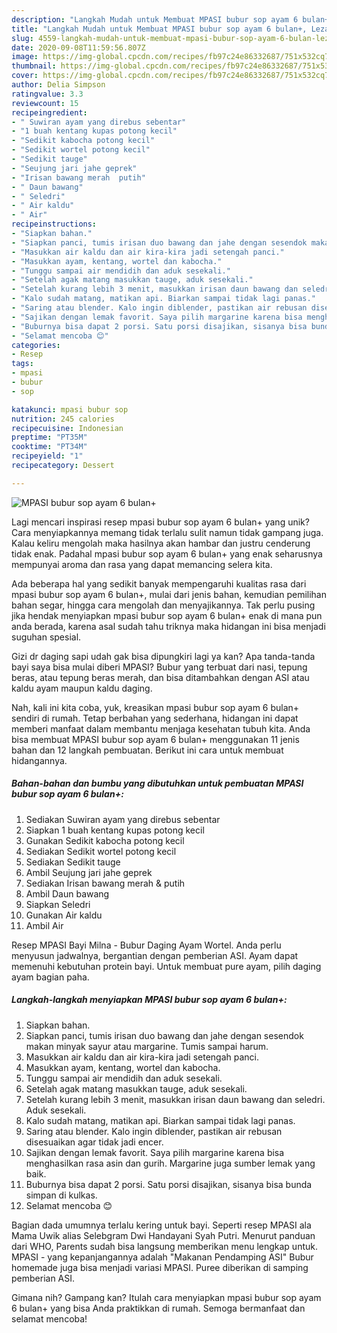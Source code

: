 ```yaml
---
description: "Langkah Mudah untuk Membuat MPASI bubur sop ayam 6 bulan+, Lezat"
title: "Langkah Mudah untuk Membuat MPASI bubur sop ayam 6 bulan+, Lezat"
slug: 4559-langkah-mudah-untuk-membuat-mpasi-bubur-sop-ayam-6-bulan-lezat
date: 2020-09-08T11:59:56.807Z
image: https://img-global.cpcdn.com/recipes/fb97c24e86332687/751x532cq70/mpasi-bubur-sop-ayam-6-bulan-foto-resep-utama.jpg
thumbnail: https://img-global.cpcdn.com/recipes/fb97c24e86332687/751x532cq70/mpasi-bubur-sop-ayam-6-bulan-foto-resep-utama.jpg
cover: https://img-global.cpcdn.com/recipes/fb97c24e86332687/751x532cq70/mpasi-bubur-sop-ayam-6-bulan-foto-resep-utama.jpg
author: Delia Simpson
ratingvalue: 3.3
reviewcount: 15
recipeingredient:
- " Suwiran ayam yang direbus sebentar"
- "1 buah kentang kupas potong kecil"
- "Sedikit kabocha potong kecil"
- "Sedikit wortel potong kecil"
- "Sedikit tauge"
- "Seujung jari jahe geprek"
- "Irisan bawang merah  putih"
- " Daun bawang"
- " Seledri"
- " Air kaldu"
- " Air"
recipeinstructions:
- "Siapkan bahan."
- "Siapkan panci, tumis irisan duo bawang dan jahe dengan sesendok makan minyak sayur atau margarine. Tumis sampai harum."
- "Masukkan air kaldu dan air kira-kira jadi setengah panci."
- "Masukkan ayam, kentang, wortel dan kabocha."
- "Tunggu sampai air mendidih dan aduk sesekali."
- "Setelah agak matang masukkan tauge, aduk sesekali."
- "Setelah kurang lebih 3 menit, masukkan irisan daun bawang dan seledri. Aduk sesekali."
- "Kalo sudah matang, matikan api. Biarkan sampai tidak lagi panas."
- "Saring atau blender. Kalo ingin diblender, pastikan air rebusan disesuaikan agar tidak jadi encer."
- "Sajikan dengan lemak favorit. Saya pilih margarine karena bisa menghasilkan rasa asin dan gurih. Margarine juga sumber lemak yang baik."
- "Buburnya bisa dapat 2 porsi. Satu porsi disajikan, sisanya bisa bunda simpan di kulkas."
- "Selamat mencoba 😊"
categories:
- Resep
tags:
- mpasi
- bubur
- sop

katakunci: mpasi bubur sop 
nutrition: 245 calories
recipecuisine: Indonesian
preptime: "PT35M"
cooktime: "PT34M"
recipeyield: "1"
recipecategory: Dessert

---
```



![MPASI bubur sop ayam 6 bulan+](https://img-global.cpcdn.com/recipes/fb97c24e86332687/751x532cq70/mpasi-bubur-sop-ayam-6-bulan-foto-resep-utama.jpg)

Lagi mencari inspirasi resep mpasi bubur sop ayam 6 bulan+ yang unik? Cara menyiapkannya memang tidak terlalu sulit namun tidak gampang juga. Kalau keliru mengolah maka hasilnya akan hambar dan justru cenderung tidak enak. Padahal mpasi bubur sop ayam 6 bulan+ yang enak seharusnya mempunyai aroma dan rasa yang dapat memancing selera kita.

Ada beberapa hal yang sedikit banyak mempengaruhi kualitas rasa dari mpasi bubur sop ayam 6 bulan+, mulai dari jenis bahan, kemudian pemilihan bahan segar, hingga cara mengolah dan menyajikannya. Tak perlu pusing jika hendak menyiapkan mpasi bubur sop ayam 6 bulan+ enak di mana pun anda berada, karena asal sudah tahu triknya maka hidangan ini bisa menjadi suguhan spesial.

Gizi dr daging sapi udah gak bisa dipungkiri lagi ya kan? Apa tanda-tanda bayi saya bisa mulai diberi MPASI? Bubur yang terbuat dari nasi, tepung beras, atau tepung beras merah, dan bisa ditambahkan dengan ASI atau kaldu ayam maupun kaldu daging.


Nah, kali ini kita coba, yuk, kreasikan mpasi bubur sop ayam 6 bulan+ sendiri di rumah. Tetap berbahan yang sederhana, hidangan ini dapat memberi manfaat dalam membantu menjaga kesehatan tubuh kita. Anda bisa membuat MPASI bubur sop ayam 6 bulan+ menggunakan 11 jenis bahan dan 12 langkah pembuatan. Berikut ini cara untuk membuat hidangannya.

<!--inarticleads1-->

##### Bahan-bahan dan bumbu yang dibutuhkan untuk pembuatan MPASI bubur sop ayam 6 bulan+:

1. Sediakan  Suwiran ayam yang direbus sebentar
1. Siapkan 1 buah kentang kupas potong kecil
1. Gunakan Sedikit kabocha potong kecil
1. Sediakan Sedikit wortel potong kecil
1. Sediakan Sedikit tauge
1. Ambil Seujung jari jahe geprek
1. Sediakan Irisan bawang merah &amp; putih
1. Ambil  Daun bawang
1. Siapkan  Seledri
1. Gunakan  Air kaldu
1. Ambil  Air


Resep MPASI Bayi Milna - Bubur Daging Ayam Wortel. Anda perlu menyusun jadwalnya, bergantian dengan pemberian ASI. Ayam dapat memenuhi kebutuhan protein bayi. Untuk membuat pure ayam, pilih daging ayam bagian paha. 

<!--inarticleads2-->

##### Langkah-langkah menyiapkan MPASI bubur sop ayam 6 bulan+:

1. Siapkan bahan.
1. Siapkan panci, tumis irisan duo bawang dan jahe dengan sesendok makan minyak sayur atau margarine. Tumis sampai harum.
1. Masukkan air kaldu dan air kira-kira jadi setengah panci.
1. Masukkan ayam, kentang, wortel dan kabocha.
1. Tunggu sampai air mendidih dan aduk sesekali.
1. Setelah agak matang masukkan tauge, aduk sesekali.
1. Setelah kurang lebih 3 menit, masukkan irisan daun bawang dan seledri. Aduk sesekali.
1. Kalo sudah matang, matikan api. Biarkan sampai tidak lagi panas.
1. Saring atau blender. Kalo ingin diblender, pastikan air rebusan disesuaikan agar tidak jadi encer.
1. Sajikan dengan lemak favorit. Saya pilih margarine karena bisa menghasilkan rasa asin dan gurih. Margarine juga sumber lemak yang baik.
1. Buburnya bisa dapat 2 porsi. Satu porsi disajikan, sisanya bisa bunda simpan di kulkas.
1. Selamat mencoba 😊


Bagian dada umumnya terlalu kering untuk bayi. Seperti resep MPASI ala Mama Uwik alias Selebgram Dwi Handayani Syah Putri. Menurut panduan dari WHO, Parents sudah bisa langsung memberikan menu lengkap untuk. MPASI - yang kepanjangannya adalah &#34;Makanan Pendamping ASI&#34; Bubur homemade juga bisa menjadi variasi MPASI. Puree diberikan di samping pemberian ASI. 

Gimana nih? Gampang kan? Itulah cara menyiapkan mpasi bubur sop ayam 6 bulan+ yang bisa Anda praktikkan di rumah. Semoga bermanfaat dan selamat mencoba!
